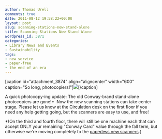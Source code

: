 ```yaml
---
author: Thomas Urell
comments: true
date: 2011-08-12 19:58:22+00:00
layout: post
slug: scanning-stations-now-stand-alone
title: Scanning Stations Now Stand Alone
wordpress_id: 3871
categories:
- Library News and Events
- Sustainability
tags:
- new service
- paper-free
- the end of an era
---
```


[caption id="attachment_3874" align="aligncenter" width="600" caption="So long, photocopiers!"][![](http://www.lib.neu.edu/snippets/wp-content/uploads/2011/08/copier1.jpg)](http://www.lib.neu.edu/snippets/wp-content/uploads/2011/08/copier1.jpg)[/caption]

A quick photocopy-ing update: The old Conway-brand stand-alone photocopiers are gone!*  Now the new scanning stations can take center stage. Please let us know at the Circulation desk on the first floor if you need any help getting going, but the scanners are easy to use, and free!

*(On the third and fourth floor, there will still be one machine each that can accept ONLY your remaining "Conway Card" value through the fall term, but otherwise we're moving completely to the [paperless new scanners](http://www.lib.neu.edu/snippets/?p=3667).)
